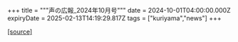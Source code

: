 +++
title = """声の広報_2024年10月号"""
date = 2024-10-01T04:00:00.000Z
expiryDate = 2025-02-13T14:19:29.817Z
tags = ["kuriyama","news"]
+++


[[source]](https://www.town.kuriyama.hokkaido.jp/site/koho/29106.html)
